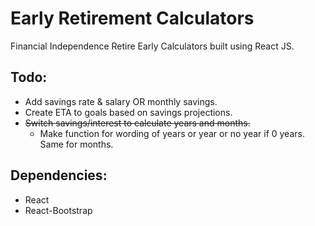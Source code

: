 # Early Retirement Calculators

Financial Independence Retire Early Calculators built using React JS.

## Todo:
- Add savings rate & salary OR monthly savings.
- Create ETA to goals based on savings projections.
- ~~Switch savings/interest to calculate years and months.~~
    - Make function for wording of years or year or no year if 0 years. Same for months.

## Dependencies:
- React 
- React-Bootstrap